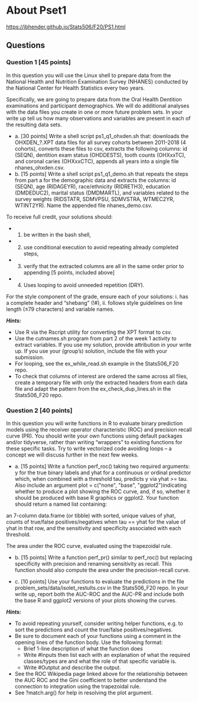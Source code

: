 # About Pset1

https://jbhender.github.io/Stats506/F20/PS1.html

## Questions
### Question 1 [45 points]

In this question you will use the Linux shell to prepare data from the National Health and Nutrition Examination Survey (NHANES) conducted by the National Center for Health Statistics every two years.

Specifically, we are going to prepare data from the Oral Health Dentition examinations and participant demographics. We will do additional analyses with the data files you create in one or more future problem sets. In your write up tell us how many observations and variables are present in each of the resulting data sets.

- a. [30 points] Write a shell script ps1_q1_ohxden.sh that: downloads the OHXDEN_?.XPT data files for all survey cohorts between 2011-2018 (4 cohorts),
converts these files to csv,
extracts the following columns: id (SEQN), dentition exam status (OHDDESTS), tooth counts (OHXxxTC), and coronal caries (OHXxxCTC),
appends all years into a single file nhanes_ohxden.csv.
- b. [15 points] Write a shell script ps1_q1_demo.sh that repeats the steps from part a for the demographic data and extracts the columns: id (SEQN), age (RIDAGEYR), race/ethnicity (RIDRETH3), education (DMDEDUC2), marital status (DMDMARTL), and variables related to the survey weights (RIDSTATR, SDMVPSU, SDMVSTRA, WTMEC2YR, WTINT2YR). Name the appended file nhanes_demo.csv.

To receive full credit, your solutions should:

- 1. be written in the bash shell,
- 2. use conditional execution to avoid repeating already completed steps,
- 3. verify that the extracted columns are all in the same order prior to appending [5 points, included above]
- 4. Uses looping to avoid unneeded repetition (DRY).

For the style component of the grade, ensure each of your solutions: i. has a complete header and “shebang” (!#), ii. follows style guidelines on line length (≤79 characters) and variable names.

***Hints:***
- Use R via the Rscript utility for converting the XPT format to csv.
- Use the cutnames.sh program from part 2 of the week 1 activity to extract variables. If you use my solution, provide attribution in your write up. If you use your (group’s) solution, include the file with your submission.
- For looping, see the ex_while_read.sh example in the Stats506_F20 repo.
- To check that columns of interest are ordered the same across all files, create a temporary file with only the extracted headers from each data file and adapt the pattern from the ex_check_dup_lines.sh in the Stats506_F20 repo.

### Question 2 [40 points]
In this question you will write functions in R to evaluate binary prediction models using the receiver operator characteristic (ROC) and precision recall curve (PR). You should write your own functions using default packages and/or tidyverse, rather than writing “wrappers” to existing functions for these specific tasks. Try to write vectorized code avoiding loops – a concept we will discuss further in the next few weeks.

- a. [15 points] Write a function perf_roc() taking two required arguments: y for the true binary labels and yhat for a continuous or ordinal predictor which, when combined with a threshold tau, predicts y via yhat >= tau. Also include an argument plot = c("none", "base", "ggplot2")indicating whether to produce a plot showing the ROC curve, and, if so, whether it should be produced with base R graphics or ggplot2. Your function should return a named list containing:

an 7-column data.frame (or tibble) with sorted, unique values of yhat, counts of true/false positives/negatives when tau == yhat for the value of yhat in that row, and the sensitivity and specificity associated with each threshold.

The area under the ROC curve, evaluated using the trapezoidal rule.

- b. [15 points] Write a function perf_pr() similar to perf_roc() but replacing specificity with precision and renaming sensitivity as recall. This function should also compute the area under the precision-recall curve.

- c. [10 points] Use your functions to evaluate the predictions in the file problem_sets/data/isolet_restults.csv in the Stats506_F20 repo. In your write up, report both the AUC-ROC and the AUC-PR and include both the base R and ggplot2 versions of your plots showing the curves.

***Hints:***
- To avoid repeating yourself, consider writing helper functions, e.g. to sort the predictions and count the true/false positives/negatives.
- Be sure to document each of your functions using a comment in the opening lines of the function body. Use the following format:
    - Brief 1-line description of what the function does
    - Write #Inputs then list each with an explanation of what the required classes/types are and what the role of that specific variable is.
    - Write #Outptut and describe the output.
- See the ROC Wikipedia page linked above for the relationship between the AUC ROC and the Gini coefficient to better understand the connection to integration using the trapezoidal rule.
- See ?match.arg() for help in resolving the plot argument.
